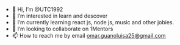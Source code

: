 - 👋 Hi, I’m @UTC1992
- 👀 I’m interested in learn and descover 
- 🌱 I’m currently learning react js, node js, music and other jobies.
- 💞️ I’m looking to collaborate on 1Mentors
- 📫 How to reach me by email omar.guanoluisa25@gmail.com

<!---
UTC1992/UTC1992 is a ✨ special ✨ repository because its `README.md` (this file) appears on your GitHub profile.
You can click the Preview link to take a look at your changes.
--->
